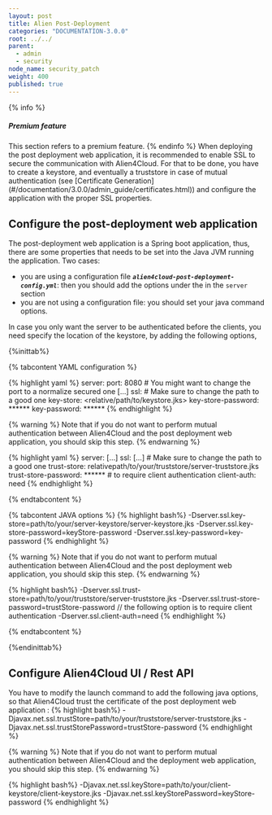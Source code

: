 ```yaml
---
layout: post
title: Alien Post-Deployment
categories: "DOCUMENTATION-3.0.0"
root: ../../
parent:
  - admin
  - security
node_name: security_patch
weight: 400
published: true
---
```


{% info %}
<h5>Premium feature</h5>
This section refers to a premium feature.
{% endinfo %}
When deploying the post deployment web application, it is recommended to enable SSL to secure the communication with Alien4Cloud.
For that to be done, you have to create a keystore, and eventually a truststore in case of mutual authentication (see [Certificate Generation](#/documentation/3.0.0/admin_guide/certificates.html)) and configure the application with the proper SSL properties.

## Configure the post-deployment web application
The post-deployment web application is a Spring boot application, thus, there are some properties that needs to be set into the Java JVM running the application. Two cases:

* you are using a configuration file ***`alien4cloud-post-deployment-config.yml`***: then you should add the options under the in the `server` section
* you are not using a configuration file: you should set your java command options.

In case you only want the server to be authenticated before the clients, you need specify the location of the keystore, by adding the following options,

{%inittab%}

{% tabcontent YAML configuration %}

{% highlight yaml %}
server:
  port: 8080 # You might want to change the port to a normalize secured one
  [...]
  ssl:
    # Make sure to change the path to a good one
    key-store: <relative/path/to/keystore.jks>
    key-store-password: ******
    key-password: ******
{% endhighlight %}

{% warning %}
Note that if you do not want to perform mutual authentication between Alien4Cloud and the post deployment web application, you should skip this step.
{% endwarning %}

{% highlight yaml %}
server:
  [...]
  ssl:
    [...]
    # Make sure to change the path to a good one
    trust-store: relativepath/to/your/truststore/server-truststore.jks
    trust-store-password: ******
    # to require client authentication
    client-auth: need
{% endhighlight %}

{% endtabcontent %}

{% tabcontent JAVA options %}
{% highlight bash%}
-Dserver.ssl.key-store=path/to/your/server-keystore/server-keystore.jks
-Dserver.ssl.key-store-password=keyStore-password
-Dserver.ssl.key-password=key-password
{% endhighlight %}

{% warning %}
Note that if you do not want to perform mutual authentication between Alien4Cloud and the post deployment web application, you should skip this step.
{% endwarning %}

{% highlight bash%}
-Dserver.ssl.trust-store=path/to/your/truststore/server-truststore.jks
-Dserver.ssl.trust-store-password=trustStore-password
// the following option is to require client authentication
-Dserver.ssl.client-auth=need
{% endhighlight %}

{% endtabcontent %}

{%endinittab%}


## Configure Alien4Cloud UI / Rest API
You have to modify the launch command to add the following java options, so that Alien4Cloud trust the certificate of the post deployment web application :
{% highlight bash%}
-Djavax.net.ssl.trustStore=path/to/your/truststore/server-truststore.jks
-Djavax.net.ssl.trustStorePassword=trustStore-password
{% endhighlight %}

{% warning %}
Note that if you do not want to perform mutual authentication between Alien4Cloud and the deployment web application, you should skip this step.
{% endwarning %}

{% highlight bash%}
-Djavax.net.ssl.keyStore=path/to/your/client-keystore/client-keystore.jks
-Djavax.net.ssl.keyStorePassword=keyStore-password
{% endhighlight %}
